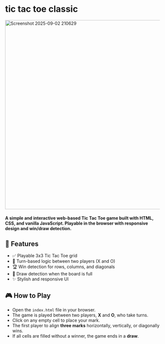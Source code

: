 # tic tac toe classic

<img width="814" height="614" alt="Screenshot 2025-09-02 210629" src="https://github.com/user-attachments/assets/b77e3cb8-f1eb-461b-8dce-dbc37bafee30" />

#### A simple and interactive web-based Tic Tac Toe game built with HTML, CSS, and vanilla JavaScript. Playable in the browser with responsive design and win/draw detection.

## 🚀 Features

- ✅ Playable 3x3 Tic Tac Toe grid
- 🔁 Turn-based logic between two players (X and O)
- 🏆 Win detection for rows, columns, and diagonals
- 🤝 Draw detection when the board is full
- ✨ Stylish and responsive UI

## 🎮 How to Play

- Open the `index.html` file in your browser.
- The game is played between two players, **X** and **O**, who take turns.
- Click on any empty cell to place your mark.
- The first player to align **three marks** horizontally, vertically, or diagonally wins.
- If all cells are filled without a winner, the game ends in a **draw**.
